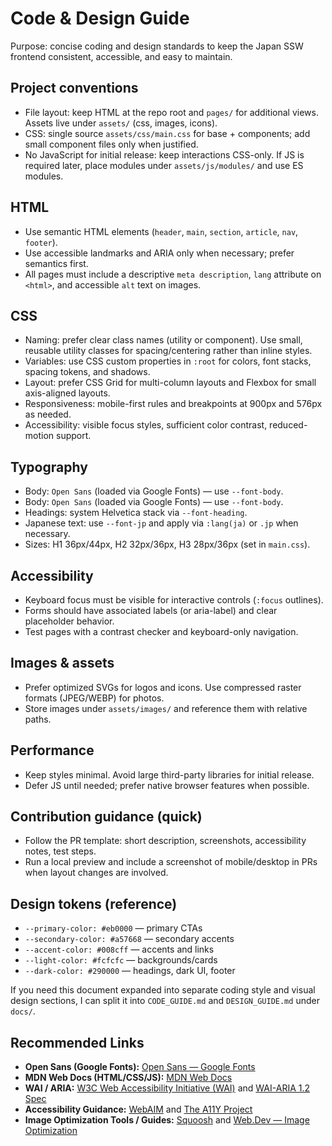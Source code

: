 # Code & Design Guide

Purpose: concise coding and design standards to keep the Japan SSW frontend consistent, accessible, and easy to maintain.

## Project conventions

- File layout: keep HTML at the repo root and `pages/` for additional views. Assets live under `assets/` (css, images, icons).
- CSS: single source `assets/css/main.css` for base + components; add small component files only when justified.
- No JavaScript for initial release: keep interactions CSS-only. If JS is required later, place modules under `assets/js/modules/` and use ES modules.

## HTML

- Use semantic HTML elements (`header`, `main`, `section`, `article`, `nav`, `footer`).
- Use accessible landmarks and ARIA only when necessary; prefer semantics first.
- All pages must include a descriptive `meta description`, `lang` attribute on `<html>`, and accessible `alt` text on images.

## CSS

- Naming: prefer clear class names (utility or component). Use small, reusable utility classes for spacing/centering rather than inline styles.
- Variables: use CSS custom properties in `:root` for colors, font stacks, spacing tokens, and shadows.
- Layout: prefer CSS Grid for multi-column layouts and Flexbox for small axis-aligned layouts.
- Responsiveness: mobile-first rules and breakpoints at 900px and 576px as needed.
- Accessibility: visible focus styles, sufficient color contrast, reduced-motion support.

## Typography

- Body: `Open Sans` (loaded via Google Fonts) — use `--font-body`.
- Body: `Open Sans` (loaded via Google Fonts) — use `--font-body`.
- Headings: system Helvetica stack via `--font-heading`.
- Japanese text: use `--font-jp` and apply via `:lang(ja)` or `.jp` when necessary.
- Sizes: H1 36px/44px, H2 32px/36px, H3 28px/36px (set in `main.css`).

## Accessibility

- Keyboard focus must be visible for interactive controls (`:focus` outlines).
- Forms should have associated labels (or aria-label) and clear placeholder behavior.
- Test pages with a contrast checker and keyboard-only navigation.

## Images & assets

- Prefer optimized SVGs for logos and icons. Use compressed raster formats (JPEG/WEBP) for photos.
- Store images under `assets/images/` and reference them with relative paths.

## Performance

- Keep styles minimal. Avoid large third-party libraries for initial release.
- Defer JS until needed; prefer native browser features when possible.

## Contribution guidance (quick)

- Follow the PR template: short description, screenshots, accessibility notes, test steps.
- Run a local preview and include a screenshot of mobile/desktop in PRs when layout changes are involved.

## Design tokens (reference)

- `--primary-color: #eb0000` — primary CTAs
- `--secondary-color: #a57668` — secondary accents
- `--accent-color: #008cff` — accents and links
- `--light-color: #fcfcfc` — backgrounds/cards
- `--dark-color: #290000` — headings, dark UI, footer

If you need this document expanded into separate coding style and visual design sections, I can split it into `CODE_GUIDE.md` and `DESIGN_GUIDE.md` under `docs/`.

## Recommended Links

- **Open Sans (Google Fonts):** [Open Sans — Google Fonts](https://fonts.google.com/specimen/Open+Sans)
- **MDN Web Docs (HTML/CSS/JS):** [MDN Web Docs](https://developer.mozilla.org/)
- **WAI / ARIA:** [W3C Web Accessibility Initiative (WAI)](https://www.w3.org/WAI/) and [WAI-ARIA 1.2 Spec](https://www.w3.org/TR/wai-aria-1.2/)
- **Accessibility Guidance:** [WebAIM](https://webaim.org/) and [The A11Y Project](https://www.a11yproject.com/)
- **Image Optimization Tools / Guides:** [Squoosh](https://squoosh.app/) and [Web.Dev — Image Optimization](https://web.dev/fast/#optimize-images)
